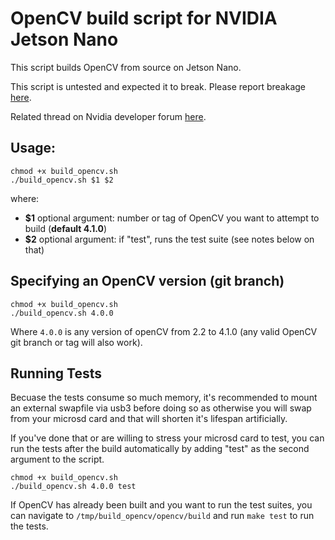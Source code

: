 # OpenCV build script for NVIDIA Jetson Nano

This script builds OpenCV from source on Jetson Nano.

This script is untested and expected it to break. Please report breakage 
[here](https://github.com/mdegans/nano_build_opencv/issues).

Related thread on Nvidia developer forum 
[here](https://devtalk.nvidia.com/default/topic/1051133/jetson-nano/opencv-build-script/).

## Usage:
```shell
chmod +x build_opencv.sh
./build_opencv.sh $1 $2
```

where:
- __$1__ optional argument: number or tag of OpenCV you want to attempt to build
  (__default 4.1.0__)
- __$2__ optional argument: if "test", runs the test suite (see notes below on that)

## Specifying an OpenCV version (git branch)
```shell
chmod +x build_opencv.sh
./build_opencv.sh 4.0.0
```

Where `4.0.0` is any version of openCV from 2.2 to 4.1.0
(any valid OpenCV git branch or tag will also work).

## Running Tests
Becuase the tests consume so much memory, it's recommended to mount an external 
swapfile via usb3 before doing so as otherwise you will swap from your microsd 
card and that will shorten it's lifespan artificially.

If you've done that or are willing to stress your microsd card to test, you can
run the tests after the build automatically by adding "test" as the second 
argument to the script.

```shell
chmod +x build_opencv.sh
./build_opencv.sh 4.0.0 test
```

If OpenCV has already been built and you want to run the test suites, you can 
navigate to `/tmp/build_opencv/opencv/build` and run `make test` to run the
tests.